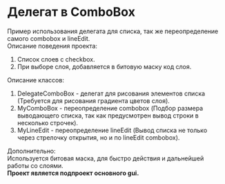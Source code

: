 # Делегат в ComboBox  
Пример использования делегата для списка, так же переопределение самого combobox и lineEdit.  
Описание поведения проекта:  
1. Список слоев с checkbox.
2. При выборе слоя, добавляется в битовую маску код слоя.

   
Описание классов:  
1. DelegateComboBox - делегат для рисования элементов списка (Требуется для рисования градиента цветов слоя).
2. MyComboBox - переопределение combobox (Подбор размера выводающего списка, так как предусмотрен вывод строки в несколько строчек).
3. MyLineEdit - переопределение lineEdit (Вывод списка не только через стрелочку открытия, но и по lineEdit combobox).

Дополнительно:  
Используется битовая маска, для быстро действия и дальнейшей работы со слоями.  
**Проект является подпроект основного gui.**  

